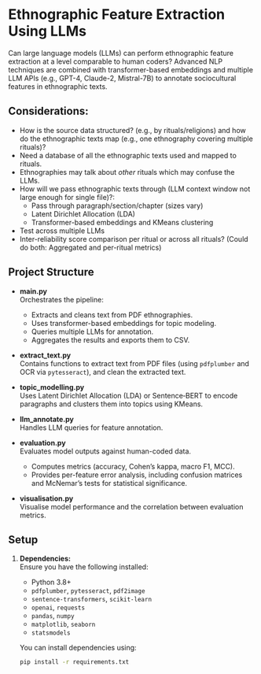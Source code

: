 # Ethnographic Feature Extraction Using LLMs

Can large language models (LLMs) can perform ethnographic feature extraction at a level comparable to human coders? Advanced NLP techniques are combined with transformer-based embeddings and multiple LLM APIs (e.g., GPT-4, Claude-2, Mistral-7B) to annotate sociocultural features in ethnographic texts.

## Considerations:
- How is the source data structured? (e.g., by rituals/religions) and how do the ethnographic texts map (e.g., one ethnography covering multiple rituals)?
- Need a database of all the ethnographic texts used and mapped to rituals.
- Ethnographies may talk about _other_ rituals which may confuse the LLMs.
- How will we pass ethnographic texts through (LLM context window not large enough for single file)?:
  - Pass through paragraph/section/chapter (sizes vary)
  - Latent Dirichlet Allocation (LDA) 
  - Transformer-based embeddings and KMeans clustering
- Test across multiple LLMs
- Inter-reliability score comparison per ritual or across all rituals? (Could do both: Aggregated and per-ritual metrics) 

## Project Structure

- **main.py**  
  Orchestrates the pipeline:
  - Extracts and cleans text from PDF ethnographies.
  - Uses transformer-based embeddings for topic modeling.
  - Queries multiple LLMs for annotation.
  - Aggregates the results and exports them to CSV.

- **extract_text.py**  
  Contains functions to extract text from PDF files (using `pdfplumber` and OCR via `pytesseract`), and clean the extracted text.

- **topic_modelling.py**  
  Uses Latent Dirichlet Allocation (LDA) or Sentence‑BERT to encode paragraphs and clusters them into topics using KMeans.

- **llm_annotate.py**  
  Handles LLM queries for feature annotation.  

- **evaluation.py**  
  Evaluates model outputs against human-coded data.  
  - Computes metrics (accuracy, Cohen’s kappa, macro F1, MCC).  
  - Provides per-feature error analysis, including confusion matrices and McNemar’s tests for statistical significance.

- **visualisation.py**  
  Visualise model performance and the correlation between evaluation metrics.

## Setup

1. **Dependencies:**  
   Ensure you have the following installed:
   - Python 3.8+
   - `pdfplumber`, `pytesseract`, `pdf2image`
   - `sentence-transformers`, `scikit-learn`
   - `openai`, `requests`
   - `pandas`, `numpy`
   - `matplotlib`, `seaborn`
   - `statsmodels`

   You can install dependencies using:
   ```bash
   pip install -r requirements.txt